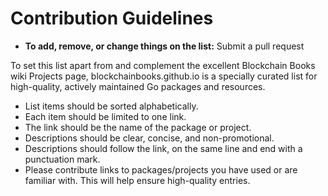 # Contribution Guidelines

- **To add, remove, or change things on the list:** Submit a pull request

To set this list apart from and complement the excellent Blockchain Books wiki Projects page, blockchainbooks.github.io is a specially curated list for high-quality, actively maintained Go packages and resources.

- List items should be sorted alphabetically.
- Each item should be limited to one link.
- The link should be the name of the package or project.
- Descriptions should be clear, concise, and non-promotional.
- Descriptions should follow the link, on the same line and end with a punctuation mark.
- Please contribute links to packages/projects you have used or are familiar with. This will help ensure high-quality entries.
